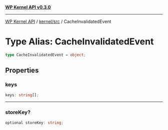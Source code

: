 [**WP Kernel API v0.3.0**](../../../README.md)

---

[WP Kernel API](../../../README.md) / [kernel/src](../README.md) / CacheInvalidatedEvent

# Type Alias: CacheInvalidatedEvent

```ts
type CacheInvalidatedEvent = object;
```

## Properties

### keys

```ts
keys: string[];
```

---

### storeKey?

```ts
optional storeKey: string;
```
